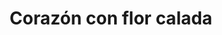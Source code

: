---
title: Corazón con flor calada
date: 
draft: false

# descripcion
description : Corazón con flor calada

materials: Plata 925

color: Plateado

dimensions: 2cm

code: 02-14-0360

type: "Dijes"

categories: []

price: $5.880,00

price_eftvo: $5.000,00

# Images
# first image will be shown in the product page
images:
  # - image: "images/path_to_image"
  # La ubicacion de las imagenes es imagenes/Dijes/Dijes.Plata/02-14-0360-corazon-con-flor-calada
  - image: "./images/dijes/plata/02-14-0360-corazon-con-flor-calada_a.JPG"
---